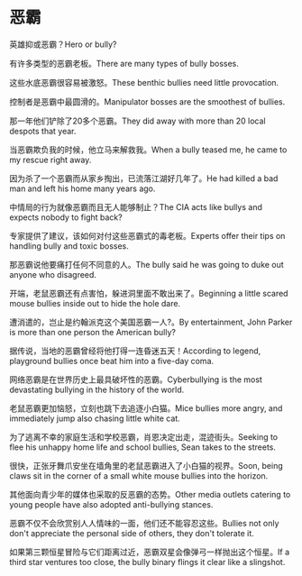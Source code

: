 # 恶霸

<p><span class="chinese">英雄抑或恶霸？</span><span class="english">Hero or bully?</span></p>

<p><span class="chinese">有许多类型的恶霸老板。</span><span class="english">There are many types of bully bosses.</span></p>

<p><span class="chinese">这些水底恶霸很容易被激怒。</span><span class="english">These benthic bullies need little provocation.</span></p>

<p><span class="chinese">控制者是恶霸中最圆滑的。</span><span class="english">Manipulator bosses are the smoothest of bullies.</span></p>

<p><span class="chinese">那一年他们铲除了20多个恶霸。</span><span class="english">They did away with more than 20 local despots that year.</span></p>

<p><span class="chinese">当恶霸欺负我的时候，他立马来解救我。</span><span class="english">When a bully teased me, he came to my rescue right away.</span></p>

<p><span class="chinese">因为杀了一个恶霸而从家乡掏出，已流落江湖好几年了。</span><span class="english">He had killed a bad man and left his home many years ago.</span></p>

<p><span class="chinese">中情局的行为就像恶霸而且无人能够制止？</span><span class="english">The CIA acts like bullys and expects nobody to fight back?</span></p>

<p><span class="chinese">专家提供了建议，该如何对付这些恶霸式的毒老板。</span><span class="english">Experts offer their tips on handling bully and toxic bosses.</span></p>

<p><span class="chinese">那恶霸说他要痛打任何不同意的人。</span><span class="english">The bully said he was going to duke out anyone who disagreed.</span></p>

<p><span class="chinese">开端，老鼠恶霸还有点害怕，躲进洞里面不敢出来了。</span><span class="english">Beginning a little scared mouse bullies inside out to hide the hole dare.</span></p>

<p><span class="chinese">遭消遣的，岂止是约翰派克这个美国恶霸一人?。</span><span class="english">By entertainment, John Parker is more than one person the American bully?</span></p>

<p><span class="chinese">据传说，当地的恶霸曾经将他打得一连昏迷五天！</span><span class="english">According to legend, playground bullies once beat him into a five-day coma.</span></p>

<p><span class="chinese">网络恶霸是在世界历史上最具破坏性的恶霸。</span><span class="english">Cyberbullying is the most devastating bullying in the history of the world.</span></p>

<p><span class="chinese">老鼠恶霸更加恼怒，立刻也跳下去追逐小白猫。</span><span class="english">Mice bullies more angry, and immediately jump also chasing little white cat.</span></p>

<p><span class="chinese">为了逃离不幸的家庭生活和学校恶霸，肖恩决定出走，混迹街头。</span><span class="english">Seeking to flee his unhappy home life and school bullies, Sean takes to the streets.</span></p>

<p><span class="chinese">很快，正张牙舞爪安坐在墙角里的老鼠恶霸进入了小白猫的视界。</span><span class="english">Soon, being claws sit in the corner of a small white mouse bullies into the horizon.</span></p>

<p><span class="chinese">其他面向青少年的媒体也采取的反恶霸的态势。</span><span class="english">Other media outlets catering to young people have also adopted anti-bullying stances.</span></p>

<p><span class="chinese">恶霸不仅不会欣赏别人人情味的一面，他们还不能容忍这些。</span><span class="english">Bullies not only don't appreciate the personal side of others, they don't tolerate it.</span></p>

<p><span class="chinese">如果第三颗恒星冒险与它们距离过近，恶霸双星会像弹弓一样抛出这个恒星。</span><span class="english">If a third star ventures too close, the bully binary flings it clear like a slingshot.</span></p>

